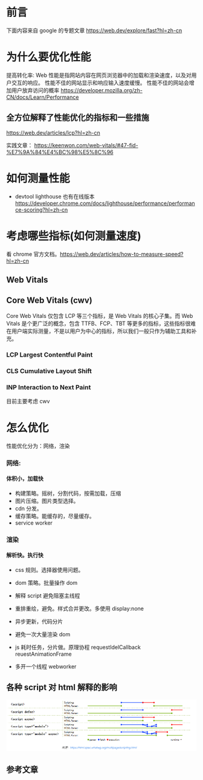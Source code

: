 # 前言

下面内容来自 google 的专题文章 https://web.dev/explore/fast?hl=zh-cn

# 为什么要优化性能

提高转化率:
Web 性能是指网站内容在网页浏览器中的加载和渲染速度，以及对用户交互的响应。
性能不佳的网站显示和响应输入速度缓慢。
性能不佳的网站会增加用户放弃访问的概率
https://developer.mozilla.org/zh-CN/docs/Learn/Performance

## 全方位解释了性能优化的指标和一些措施

https://web.dev/articles/lcp?hl=zh-cn

实践文章：
https://keenwon.com/web-vitals/#47-fid-%E7%9A%84%E4%BC%98%E5%8C%96

# 如何测量性能

- devtool lighthouse 也有在线版本
  https://developer.chrome.com/docs/lighthouse/performance/performance-scoring?hl=zh-cn

# 考虑哪些指标(如何测量速度)
看 chrome 官方文档。https://web.dev/articles/how-to-measure-speed?hl=zh-cn

## Web Vitals

## Core Web Vitals (cwv) 

Core Web Vitals 仅包含 LCP 等三个指标，是 Web Vitals 的核心子集。而 Web Vitals 是个更广泛的概念，包含 TTFB、FCP、TBT 等更多的指标，这些指标很难在用户端实际测量，不是以用户为中心的指标，所以我们一般只作为辅助工具和补充。

### LCP Largest Contentful Paint

### CLS Cumulative Layout Shift

### INP Interaction to Next Paint


目前主要考虑 cwv

# 怎么优化

性能优化分为：网络，渲染

### 网络:

#### 体积小，加载快

- 构建策略。摇树，分割代码，按需加载，压缩
- 图片压缩。图片类型选择。
- cdn 分发。
- 缓存策略。能缓存的，尽量缓存。
- service worker

### 渲染

#### 解析快。执行快

- css 规则。选择器使用问题。

- dom 策略。批量操作 dom

- 解释 script 避免阻塞主线程

- 重排重绘，避免。样式合并更改。多使用 display:none
- 异步更新，代码分片

- 避免一次大量渲染 dom

- js 耗时任务，分片做。原理协程
  requestIdelCallback
  reuestAnimationFrame

- 多开一个线程 webworker

## 各种 script 对 html 解释的影响

![img.png](img.png)

## 参考文章
